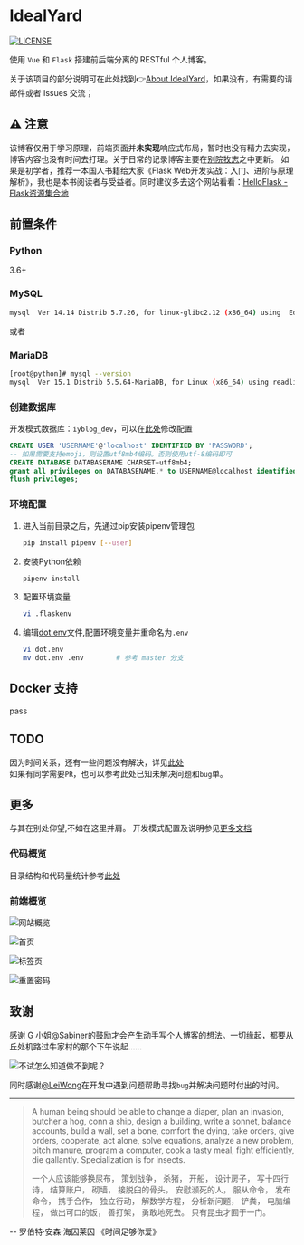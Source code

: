 # IdealYard
[![LICENSE](https://img.shields.io/badge/license-Anti%20996-blue.svg)](https://github.com/996icu/996.ICU/blob/master/LICENSE)

使用 `Vue` 和 `Flask` 搭建前后端分离的 RESTful 个人博客。

关于该项目的部分说明可在此处找到👉[About IdealYard](https://masantu.com/categories/Projects/IdealYard/)，如果没有，有需要的请邮件或者 Issues 交流；

## ⚠ 注意
该博客仅用于学习原理，前端页面并**未实现**响应式布局，暂时也没有精力去实现，博客内容也没有时间去打理。关于日常的记录博客主要在[别院牧志](https://imoyao.github.io/)之中更新。 
如果是初学者，推荐一本国人书籍给大家《Flask Web开发实战：入门、进阶与原理解析》，我也是本书阅读者与受益者。同时建议多去这个网站看看：[HelloFlask - Flask资源集合地](http://helloflask.com/)

## 前置条件  

### Python

3.6+

### MySQL

```bash
mysql  Ver 14.14 Distrib 5.7.26, for linux-glibc2.12 (x86_64) using  EditLine wrapper
```
或者

### MariaDB
```bash
[root@python]# mysql --version
mysql  Ver 15.1 Distrib 5.5.64-MariaDB, for Linux (x86_64) using readline 5.1
```
### 创建数据库

开发模式数据库：`iyblog_dev`，可以在[此处](back/config.py)修改配置

```sql
CREATE USER 'USERNAME'@'localhost' IDENTIFIED BY 'PASSWORD';
-- 如果需要支持emoji，则设置utf8mb4编码。否则使用utf-8编码即可
CREATE DATABASE DATABASENAME CHARSET=utf8mb4;
grant all privileges on DATABASENAME.* to USERNAME@localhost identified by 'PASSWORD';
flush privileges;
```
### 环境配置

1. 进入当前目录之后，先通过pip安装pipenv管理包
    ```bash
    pip install pipenv [--user]
    ```
2. 安装Python依赖
    ```bash
    pipenv install 
    ```
3. 配置环境变量
    ```bash
    vi .flaskenv
    ```
4. 编辑[dot.env](https://github.com/imoyao/idealyard/blob/master/dot.env)文件,配置环境变量并重命名为`.env`

    ```bash
    vi dot.env
    mv dot.env .env        # 参考 master 分支
    ```
## Docker 支持

pass

## TODO

因为时间关系，还有一些问题没有解决，详见[此处](./document/TODOlist.md)    
如果有同学需要`PR`，也可以参考此处已知未解决问题和`bug`单。

## 更多
与其在别处仰望,不如在这里并肩。 
开发模式配置及说明参见[更多文档](./document/deploy.md)

### 代码概览

目录结构和代码量统计参考[此处](./document/README.MD)  

### 前端概览    
![网站概览](document/src/overview.gif)  

![首页](document/src/overview.jpg)

![标签页](document/src/tags.jpg)

![重置密码](document/src/reset_password.jpg)

## 致谢   

感谢 G 小姐[@Sabiner](https://github.com/Sabiner)的鼓励才会产生动手写个人博客的想法。一切缘起，都要从丘处机路过牛家村的那个下午说起……

![不试怎么知道做不到呢？](./document/src/img_20190910153859.jpg)

同时感谢[@LeiWong](https://github.com/LeiWong)在开发中遇到问题帮助寻找`bug`并解决问题时付出的时间。 
  
---
> A human being should be able to change a diaper, plan an invasion, butcher a hog, conn a ship, design a building, write a sonnet, balance accounts, build a wall, set a bone, comfort the dying, take orders, give orders, cooperate, act alone, solve equations, analyze a new problem, pitch manure, program a computer, cook a tasty meal, fight efficiently, die gallantly. Specialization is for insects.
>
>一个人应该能够换尿布，
策划战争，
杀猪，
开船，
设计房子，
写十四行诗，
结算账户，
砌墙，
接脱臼的骨头，
安慰濒死的人，
服从命令，
发布命令，
携手合作，
独立行动，
解数学方程，
分析新问题，
铲粪，
电脑编程，
做出可口的饭，
善打架，
勇敢地死去。
只有昆虫才囿于一门。

-- 罗伯特·安森·海因莱因  《时间足够你爱》
